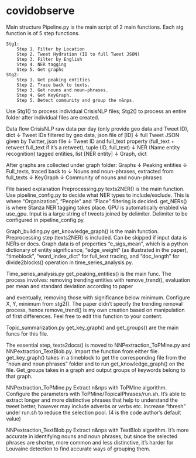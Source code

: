# covidobserve

Main structure
Pipeline.py is the main script of 2 main functions. Each stg function is of 5 step functions.

    Stg1:
        Step 1. Filter by Location
        Step 2. Tweet Hydration (ID to full Tweet JSON)
        Step 3. Filter by English
        Step 4. NER tagging
        Step 5. Get graphs
    Stg2:
        Step 1. Get peaking entities
        Step 2. Trace back to texts.
        Step 3. Get nouns and noun-phrases.
        Step 4. Get KeyGraph.
        Step 5. Detect community and group the n&nps.

Use Stg1() to process individual CrisisNLP files; Stg2() to process an entire folder after individual files are created.

Data flow
CrisisNLP raw data per day (only provide geo data and Tweet ID), dict
↓
Tweet IDs filtered by geo data, json file of [ID]
↓
full Tweet JSON given by Twitter, json file
↓
Tweet ID and full_text property (full_text + retweet full_text if it’s a retweet), tuple (ID, full_text) 
↓
NER (Name entity recognition) tagged entities, list [NER entity] 
↓
Graph, dict

After graphs are collected under graph folder:
Graphs
↓
Peaking entities
↓
Full_texts, traced back to
↓
Nouns and noun-phrases, extracted from full_texts
↓
    KeyGraph
↓
Community of nouns and noun-phrases

File based explanation
Preprocessing.py
texts2NER() is the main function. Use pipeline_config.py to decide what NER types to include/exclude. This is where “Organization”, “People” and “Place” filtering is decided.
get_NERs() is where Stanza NER tagging takes place. GPU is automatically enabled via use_gpu. Input is a large string of tweets joined by delimiter. Delimiter to be configured in pipeline_config.py.

Graph_building.py
get_knowledge_graph() is the main function. Preprocessing step (texts2NER) is included. Can be skipped if input data is NERs or docs. Graph data is of properties “e_sigs_mean”, which is a python dictionary of entity significance, “edge_weight” (as illustrated in the paper), “timeblock”, “word_index_dict” for full_text tracing, and “doc_length” for divide2blocks() operation in time_series_analysis.py.

Time_series_analysis.py
get_peaking_entities() is the main func. The process involves: removing trending entities with remove_trend(), evaluation per mean and standard deviation according to paper



and eventually, removing those with significance below minimum. Configure X, Y, minimum from stg2(). The paper didn’t specify the trending removal process, hence remove_trend() is my own creation based on manipulation of first differences. Feel free to edit this function to your content.

Topic_summarization.py
get_key_graph() and get_groups() are the main funcs for this file.

The essential step, texts2docs() is moved to NNPextraction_ToPMine.py and NNPextraction_TextBlob.py. Import the function from either file.
get_key_graph() takes in a timeblock to get the corresponding file from the “noun and noun phrases” folder and to run get_knowledge_graph() on the file.
Get_groups takes in a graph and output groups of keywords belong to that graph.

NNPextraction_ToPMine.py
Extract n&nps with ToPMine algorithm. Configure the parameters with ToPMine/TopicalPhrases/run.sh. It’s able to extract longer and more distinctive phrases that help to understand the tweet better, however may include adverbs or verbs etc. Increase “thresh” under run.sh to reduce the selection pool. (4 is the code author’s default value)

NNPextraction_TextBlob.py
Extract n&nps with TextBlob algorithm. It’s more accurate in identifying nouns and noun phrases, but since the selected phrases are shorter, more common and less distinctive, it’s harder for Louvaine detection to find accurate ways of grouping them.
